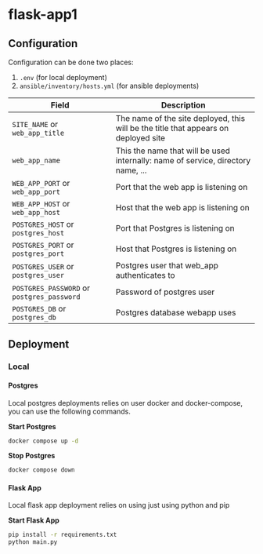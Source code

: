 # flask-app1

## Configuration

Configuration can be done two places:

1. `.env` (for local deployment)
2. `ansible/inventory/hosts.yml` (for ansible deployments)

| Field                                      | Description                                                                         |
| ------------------------------------------ | ----------------------------------------------------------------------------------- |
| `SITE_NAME` or `web_app_title`             | The name of the site deployed, this will be the title that appears on deployed site |
| `web_app_name`                             | This the name that will be used internally: name of service, directory name, ...    |
| `WEB_APP_PORT` or `web_app_port`           | Port that the web app is listening on                                               |
| `WEB_APP_HOST` or `web_app_host`           | Host that the web app is listening on                                               |
| `POSTGRES_HOST` or `postgres_host`         | Port that Postgres is listening on                                                  |
| `POSTGRES_PORT` or `postgres_port`         | Host that Postgres is listening on                                                  |
| `POSTGRES_USER` or `postgres_user`         | Postgres user that web_app authenticates to                                         |
| `POSTGRES_PASSWORD` or `postgres_password` | Password of postgres user                                                           |
| `POSTGRES_DB` or `postgres_db`             | Postgres database webapp uses                                                       |

## Deployment

### Local

#### Postgres

Local postgres deployments relies on user docker and docker-compose, you can use the following commands.

**Start Postgres**

```bash
docker compose up -d
```

**Stop Postgres**

```bash
docker compose down
```

#### Flask App

Local flask app deployment relies on using just using python and pip

**Start Flask App**

```bash
pip install -r requirements.txt
python main.py
```



